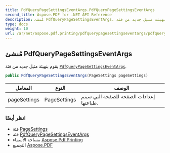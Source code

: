 ```yaml
---
title: PdfQueryPageSettingsEventArgs.PdfQueryPageSettingsEventArgs
second_title: Aspose.PDF for .NET API Reference
description: مُنشئ PdfQueryPageSettingsEventArgs. يقوم بتهيئة مثيل جديد من فئة PdfQueryPageSettingsEventArgs
type: docs
weight: 10
url: /ar/net/aspose.pdf.printing/pdfquerypagesettingseventargs/pdfquerypagesettingseventargs/
---
```

## مُنشئ PdfQueryPageSettingsEventArgs

يقوم بتهيئة مثيل جديد من فئة [`PdfQueryPageSettingsEventArgs`](../).

```csharp
public PdfQueryPageSettingsEventArgs(PageSettings pageSettings)
```

| المعامل | النوع | الوصف |
| --- | --- | --- |
| pageSettings | PageSettings | إعدادات الصفحة للصفحة التي سيتم طباعتها. |

### انظر أيضًا

* فئة [PageSettings](../../pagesettings/)
* فئة [PdfQueryPageSettingsEventArgs](../)
* مساحة الأسماء [Aspose.Pdf.Printing](../../../aspose.pdf.printing/)
* التجميع [Aspose.PDF](../../../)